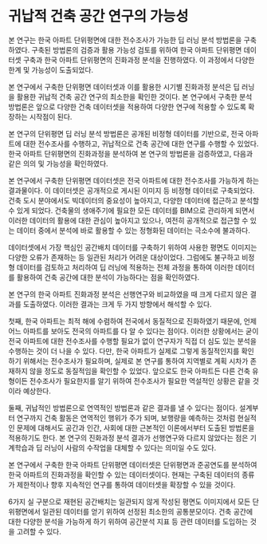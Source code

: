 # 귀납적 건축 공간 연구의 가능성

본 연구는 한국 아파트 단위평면에 대한 전수조사가 가능한
딥 러닝 분석 방법론을 구축하였다.
구축된 방법론의 검증과 활용 가능성 검토를 위하여
한국 아파트 단위평면 데이터셋 구축과
한국 아파트 단위평면의 진화과정 분석을 진행하였다.
이 과정에서 다양한 한계 및 가능성이 도출되었다.

본 연구에서 구축한 단위평면 데이터셋과
이를 활용한 시기별 진화과정 분석은
딥 러닝을 활용한 귀납적 건축 공간 연구의 최소한을 확인한 것이다.
본 연구에서 구축한 분석 방법론은
앞으로 다양한 건축 데이터셋을 적용하여
다양한 연구에 적용할 수 있도록 확장하는 시작점이 된다.

본 연구의 단위평면 딥 러닝 분석 방법론은
공개된 비정형 데이터를 기반으로,
전국 아파트에 대한 전수조사를 수행하고,
귀납적으로 건축 공간에 대한 연구를 수행할 수 있었다.
한국 아파트 단위평면의 진화과정을 분석하여
본 연구의 방법론을 검증하였고,
다음과 같은 의의 및 가능성을 확인하였다.

본 연구에서 구축한 단위평면 데이터셋은
전국 아파트에 대한 전수조사를 가능하게 하는 결과물이다.
이 데이터셋은 공개적으로 게시된 이미지 등 비정형 데이터로 구축되었다.
건축 도시 분야에서도 빅데이터의 중요성이 높아지고,
다양한 데이터에 접근하고 분석할 수 있게 되었다.
건축물의 생애주기에 필요한 모든 데이터를 BIM으로 관리하게 되면서
이러한 데이터의 활용에 대한 관심이 높아지고 있으나,
여전히
공개적으로 접근할 수 있는 데이터 중에서
분석에 바로 활용할 수 있는 정형화된 데이터는
극소수에 불과하다.

데이터셋에서 가장 핵심인 공간배치 데이터를 구축하기 위하여 사용한
평면도 이미지는
다양한 오류가 존재하는 등 일관된 처리가 어려운 대상이었다.
그럼에도 불구하고
비정형 데이터를 검토하고 처리하여 딥 러닝에 적용하는 전체 과정을 통하여
이러한 데이터를 활용하여 건축 공간에 대한 분석이 가능하다는 점을 확인하였다.

본 연구의 한국 아파트 진화과정 분석은
선행연구와 비교하였을 때 크게 다르지 않은 결과를 도출하였다.
이러한 결과는 크게 두 가지 방향에서 해석할 수 있다.

첫째, 한국 아파트는 최적 해에 수렴하여 전국에서 동질적으로 진화하였기 때문에,
언제 어느 아파트를 보아도 전국의 아파트를 다 알 수 있다는 점이다.
이러한 상황에서는 굳이 전국 아파트에 대한 전수조사를 수행할 필요가 없이
연구자가 직접 더 심도 있는 분석을 수행하는 것이 더 나을 수 있다.
다만, 한국 아파트가 실제로 그렇게 동질적인지를 확인하기 위해서는 전수조사가 필요하며,
실제로 본 연구를 통하여 지역별로 계획 시차가 존재하지 않을 정도로 동질적임을 확인할 수 있었다.
앞으로도 한국 아파트든 다른 건축 유형이든 전수조사가 필요한지를 알기 위하여 전수조사가 필요한 역설적인 상황은 같을 것이라 예상한다.

둘째, 귀납적인 방법론으로 연역적인 방법론과 같은 결과를 낼 수 있다는 점이다.
설계부터 연구까지 건축 활동은 연역적인 행위가 주가 되며,
보행량을 예측하는 것처럼 현실적인 문제에 대해서도
공간과 인간, 사회에 대한 근본적인 이론에서부터 도출된 방법론을 적용하기도 한다.
본 연구의 진화과정 분석 결과가 선행연구와 다르지 않았다는 점은
기계학습과 딥 러닝이 사람의 수작업을 대체할 수 있다는 의미일 수도 있다.

본 연구에서 구축한 한국 아파트 단위평면 데이터셋은
단위평면과 준공연도를 분석하여 한국 아파트의 진화과정을 확인할 수 있는 데이터셋이다.
현재는 구축된 데이터의 종류가 제한적이나
향후 지속적인 연구를 통하여 데이터셋을 확장할 수 있을 것이다.

6가지 실 구분으로 재현된 공간배치는
일관되지 않게 작성된 평면도 이미지에서
모든 단위평면에서 일관된 데이터를 얻기 위하여 선정된
최소한의 공통분모이다.
건축 공간에 대한 다양한 분석을 가능하게 하기 위하여
공간분석 지표 등 관련 데이터를 도입하는 것을 고려할 수 있다.
